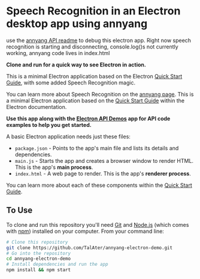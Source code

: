 # Speech Recognition in an Electron desktop app using annyang

use the [annyang API readme](https://github.com/TalAter/annyang/blob/master/docs/FAQ.md#why-does-speech-recognition-repeatedly-starts-and-stops) to debug this electron app. Right now speech recognition is starting and disconnecting, console.log()s not currently working, annyang code lives in index.html

**Clone and run for a quick way to see Electron in action.**

This is a minimal Electron application based on the Electron [Quick Start Guide](http://electron.atom.io/docs/latest/tutorial/quick-start), with some added Speech Recognition magic.

You can learn more about Speech Recognition on the [annyang page](https://github.com/TalAter/annyang).
This is a minimal Electron application based on the [Quick Start Guide](http://electron.atom.io/docs/tutorial/quick-start) within the Electron documentation.

**Use this app along with the [Electron API Demos](http://electron.atom.io/#get-started) app for API code examples to help you get started.**

A basic Electron application needs just these files:

- `package.json` - Points to the app's main file and lists its details and dependencies.
- `main.js` - Starts the app and creates a browser window to render HTML. This is the app's **main process**.
- `index.html` - A web page to render. This is the app's **renderer process**.

You can learn more about each of these components within the [Quick Start Guide](http://electron.atom.io/docs/tutorial/quick-start).

## To Use

To clone and run this repository you'll need [Git](https://git-scm.com) and [Node.js](https://nodejs.org/en/download/) (which comes with [npm](http://npmjs.com)) installed on your computer. From your command line:

```bash
# Clone this repository
git clone https://github.com/TalAter/annyang-electron-demo.git
# Go into the repository
cd annyang-electron-demo
# Install dependencies and run the app
npm install && npm start
```
